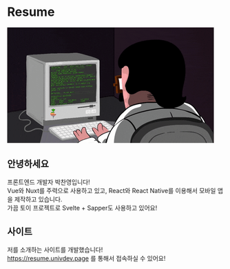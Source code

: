 # Resume
![Programmer][Programmer]
## 안녕하세요
프론트엔드 개발자 박찬영입니다!  
Vue와 Nuxt를 주력으로 사용하고 있고, React와 React Native를 이용해서 모바일 앱을 제작하고 있습니다.  
가끔 토이 프로젝트로 Svelte + Sapper도 사용하고 있어요!
## 사이트
저를 소개하는 사이트를 개발했습니다!  
https://resume.univdev.page 를 통해서 접속하실 수 있어요!

[Programmer]: ./README/programmer.gif
[추천사 사이트]: https://best.univdev.page
[Google Domains]: https://domains.google.com
